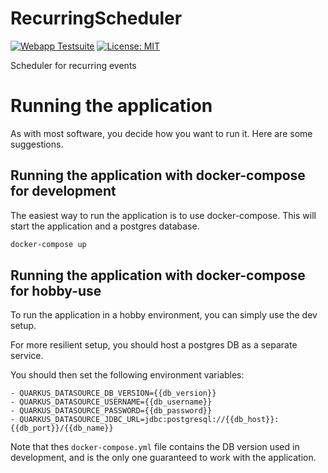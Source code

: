 # RecurringScheduler

[![Webapp Testsuite](https://github.com/Ernstsen/recurringscheduler/actions/workflows/recurringscheduler_test.yml/badge.svg)](https://github.com/Ernstsen/recurringscheduler/actions/workflows/recurringscheduler_test.yml)
[![License: MIT](https://img.shields.io/badge/License-MIT-yellow.svg)](https://opensource.org/licenses/MIT)


Scheduler for recurring events

# Running the application

As with most software, you decide how you want to run it. Here are some suggestions.

## Running the application with docker-compose for development

The easiest way to run the application is to use docker-compose. This will start the application and a postgres
database.

```bash
docker-compose up
```

## Running the application with docker-compose for hobby-use

To run the application in a hobby environment, you can simply use the dev setup.

For more resilient setup, you should host a postgres DB as a separate service.

You should then set the following environment variables:

```
- QUARKUS_DATASOURCE_DB_VERSION={{db_version}}
- QUARKUS_DATASOURCE_USERNAME={{db_username}}
- QUARKUS_DATASOURCE_PASSWORD={{db_password}}
- QUARKUS_DATASOURCE_JDBC_URL=jdbc:postgresql://{{db_host}}:{{db_port}}/{{db_name}}
```

Note that thes ``docker-compose.yml`` file contains the DB version used in development, and is the only one
guaranteed to work with the application.
 
